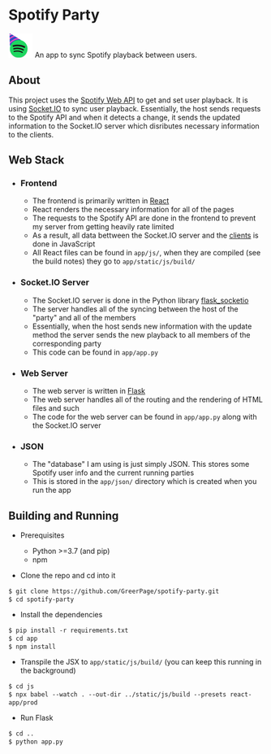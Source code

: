 #   Spotify Party
![logo](https://raw.githubusercontent.com/GreerPage/spotify-party/master/app/static/images/favicon.png)
An app to sync Spotify playback between users.

## About
This project uses the [Spotify Web API](https://developer.spotify.com/documentation/web-api/) to get and set user playback. It is using [Socket.IO](https://github.com/socketio/socket.io) to sync user playback. Essentially, the host sends requests to the Spotify API and when it detects a change, it sends the updated information to the Socket.IO server which disributes necessary information to the clients. 

## Web Stack
- ### Frontend
    - The frontend is primarily written in [React](https://reactjs.org/)
    - React renders the necessary information for all of the pages
    - The requests to the Spotify API are done in the frontend to prevent my server from getting heavily rate limited
    - As a result, all data bettween the Socket.IO server and the [clients](clients) is done in JavaScript
    - All React files can be found in `app/js/`, when they are compiled (see the build notes) they go to `app/static/js/build/`
- ### Socket.IO Server
    - The Socket.IO server is done in the Python library [flask_socketio](https://github.com/miguelgrinberg/Flask-SocketIO)
    - The server handles all of the syncing between the host of the "party" and all of the members
    - Essentially, when the host sends new information with the update method the server sends the new playback to all members of the corresponding party
    - This code can be found in `app/app.py`
- ### Web Server
    - The web server is written in [Flask](https://palletsprojects.com/p/flask/)
    - The web server handles all of the routing and the rendering of HTML files and such
    - The code for the web server can be found in `app/app.py` along with the Socket.IO server
- ### JSON
    - The "database" I am using is just simply JSON. This stores some Spotify user info and the current running parties
    - This is stored in the `app/json/` directory which is created when you run the app

## Building and Running
- Prerequisites
    - Python >=3.7 (and pip)
    - npm

- Clone the repo and cd into it
```
$ git clone https://github.com/GreerPage/spotify-party.git
$ cd spotify-party
```
- Install the dependencies
```
$ pip install -r requirements.txt
$ cd app
$ npm install
```
- Transpile the JSX to `app/static/js/build/` (you can keep this running in the background)
```
$ cd js
$ npx babel --watch . --out-dir ../static/js/build --presets react-app/prod
```
- Run Flask
```
$ cd ..
$ python app.py
```
